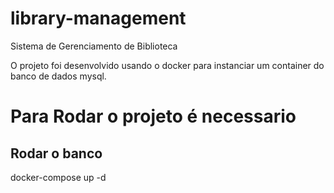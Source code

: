 # library-management
Sistema de Gerenciamento de Biblioteca 

O projeto foi desenvolvido usando o docker para instanciar um container do banco de dados mysql.

# Para Rodar o projeto é necessario 
## Rodar o banco
docker-compose up -d
